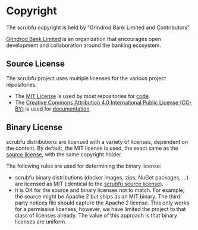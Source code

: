 Copyright
=========

The scrubfu copyright is held by "Grindrod Bank Limited and Contributors". 

[Grindrod Bank Limited](https://www.grindrodbank.co.za/) is an organization that encourages open development and collaboration around the banking ecosystem.

Source License
--------------

The scrubfu project uses multiple licenses for the various project repositories.  

- The [MIT License](https://opensource.org/licenses/MIT) is used by most repositories for [code](https://github.com/GrindrodBank/scrubfu/). 
- The [Creative Commons Attribution 4.0 International Public License (CC-BY)](https://creativecommons.org/licenses/by/4.0/) is used for [documentation](https://github.com/GrindrodBank/scrubfu/blob/master/doc/). 

Binary License
--------------

scrubfu distributions are licensed with a variety of licenses, dependent on the content. By default, the MIT license is used, the exact same as the [source license](https://github.com/GrindrodBank/scrubfu/blob/master/LICENSE), with the same copyright holder. 

The following rules are used for determining the binary license:

- scrubfu binary distributions (docker images, zips, NuGet packages, …) are licensed as MIT (identical to the [scrubfu source license](https://github.com/GrindrodBank/scrubfu/blob/master/LICENSE)).
- It is OK for the source and binary licenses not to match. For example, the source might be Apache 2 but ships as an MIT binary.  The third party notices file should capture the Apache 2 license. This only works for a permissive licenses, however, we have limited the project to that class of licenses already. The value of this approach is that binary licenses are uniform.
